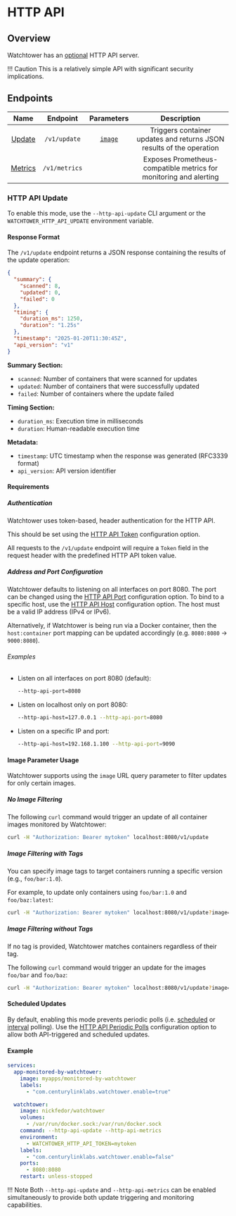 # HTTP API

## Overview

Watchtower has an [optional](../../configuration/arguments/index.md#http_api_mode) HTTP API server.

!!! Caution
    This is a relatively simple API with significant security implications.

## Endpoints

|            **Name**            | **Endpoint**  |          **Parameters**           |                                    **Description**                                    |
|:------------------------------:|:-------------:|:---------------------------------:|:-------------------------------------------------------------------------------------:|
|   [Update](#http_api_update)   | `/v1/update`  | [`image`](#image_parameter_usage) | Triggers container updates and returns JSON results of the operation                 |
| [Metrics](../metrics/index.md) | `/v1/metrics` |                                   | Exposes Prometheus-compatible metrics for monitoring and alerting                     |

### HTTP API Update

To enable this mode, use the `--http-api-update` CLI argument or the `WATCHTOWER_HTTP_API_UPDATE` environment variable.

#### Response Format

The `/v1/update` endpoint returns a JSON response containing the results of the update operation:

```json
{
  "summary": {
    "scanned": 8,
    "updated": 0,
    "failed": 0
  },
  "timing": {
    "duration_ms": 1250,
    "duration": "1.25s"
  },
  "timestamp": "2025-01-20T11:30:45Z",
  "api_version": "v1"
}
```

**Summary Section:**

- `scanned`: Number of containers that were scanned for updates
- `updated`: Number of containers that were successfully updated
- `failed`: Number of containers where the update failed

**Timing Section:**

- `duration_ms`: Execution time in milliseconds
- `duration`: Human-readable execution time

**Metadata:**

- `timestamp`: UTC timestamp when the response was generated (RFC3339 format)
- `api_version`: API version identifier

#### Requirements

##### Authentication

Watchtower uses token-based, header authentication for the HTTP API.

This should be set using the [HTTP API Token](../../configuration/arguments/index.md#http_api_token) configuration option.

All requests to the `/v1/update` endpoint will require a `Token` field in the request header with the predefined HTTP API token value.

##### Address and Port Configuration

Watchtower defaults to listening on all interfaces on port 8080.
The port can be changed using the [HTTP API Port](../../configuration/arguments/index.md#http_api_port) configuration option.
To bind to a specific host, use the [HTTP API Host](../../configuration/arguments/index.md#http_api_host) configuration option.
The host must be a valid IP address (IPv4 or IPv6).

Alternatively, if Watchtower is being run via a Docker container, then the `host:container` port mapping can be updated accordingly (e.g. `8080:8080` -> `9000:8080`).

###### Examples

- Listen on all interfaces on port 8080 (default):

  ```bash
  --http-api-port=8080
  ```

- Listen on localhost only on port 8080:

  ```bash
  --http-api-host=127.0.0.1 --http-api-port=8080
  ```

- Listen on a specific IP and port:

  ```bash
  --http-api-host=192.168.1.100 --http-api-port=9090
  ```

#### Image Parameter Usage

Watchtower supports using the `image` URL query parameter to filter updates for only certain images.

##### No Image Filtering

The following `curl` command would trigger an update of all container images monitored by Watchtower:

```bash
curl -H "Authorization: Bearer mytoken" localhost:8080/v1/update
```

##### Image Filtering with Tags

You can specify image tags to target containers running a specific version (e.g., `foo/bar:1.0`).

For example, to update only containers using `foo/bar:1.0` and `foo/baz:latest`:

```bash
curl -H "Authorization: Bearer mytoken" localhost:8080/v1/update?image=foo/bar:1.0,foo/baz:latest
```

##### Image Filtering without Tags

If no tag is provided, Watchtower matches containers regardless of their tag.

The following `curl` command would trigger an update for the images `foo/bar` and `foo/baz`:

```bash
curl -H "Authorization: Bearer mytoken" localhost:8080/v1/update?image=foo/bar,foo/baz
```

#### Scheduled Updates

By default, enabling this mode prevents periodic polls (i.e. [scheduled](../../configuration/arguments/index.md#schedule) or [interval](../../configuration/arguments/index.md#poll_interval) polling).
Use the [HTTP API Periodic Polls](../../configuration/arguments/index.md#http_api_periodic_polls) configuration option to allow both API-triggered and scheduled updates.

#### Example

```yaml title="Example Docker Compose Configuration"
services:
  app-monitored-by-watchtower:
    image: myapps/monitored-by-watchtower
    labels:
      - "com.centurylinklabs.watchtower.enable=true"

  watchtower:
    image: nickfedor/watchtower
    volumes:
      - /var/run/docker.sock:/var/run/docker.sock
    command: --http-api-update --http-api-metrics
    environment:
      - WATCHTOWER_HTTP_API_TOKEN=mytoken
    labels:
      - "com.centurylinklabs.watchtower.enable=false"
    ports:
      - 8080:8080
    restart: unless-stopped
```

!!! Note
    Both `--http-api-update` and `--http-api-metrics` can be enabled simultaneously to provide both update triggering and monitoring capabilities.
